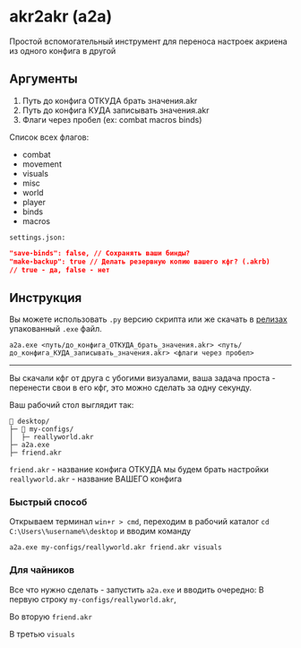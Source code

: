 # akr2akr (a2a)
Простой вспомогательный инструмент для переноса настроек акриена из одного конфига в другой

## Аргументы
 1. Путь до конфига ОТКУДА брать значения.akr
 2. Путь до конфига КУДА записывать значения.akr
 3. Флаги через пробел (ex: combat macros binds)

Список всех флагов:
  - combat
  - movement
  - visuals
  - misc
  - world
  - player
  - binds
  - macros

`settings.json:`
```json
"save-binds": false, // Сохранять ваши бинды?
"make-backup": true // Делать резервную копию вашего кфг? (.akrb)
// true - да, false - нет
```
## Инструкция
Вы можете использовать `.py` версию скрипта или же скачать в [релизах](https://github.com/9Slavatar/akr2akr/releases) упакованный `.exe` файл.

```
a2a.exe <путь/до_конфига_ОТКУДА_брать_значения.akr> <путь/до_конфига_КУДА_записывать_значения.akr> <флаги через пробел>
```

<hr>
Вы скачали кфг от друга с убогими визуалами, ваша задача проста - перенести свои в его кфг, это можно сделать за одну секунду. 

Ваш рабочий стол выглядит так:
```
📁 desktop/
├─ 📁 my-configs/
│  ├─ reallyworld.akr
├─ a2a.exe
├─ friend.akr
```
`friend.akr` - название конфига ОТКУДА мы будем брать настройки <br>
`reallyworld.akr` - название ВАШЕГО конфига

### Быстрый способ
Открываем терминал `win+r > cmd`, переходим в рабочий каталог `cd C:\Users\%username%\desktop` и вводим команду 
```
a2a.exe my-configs/reallyworld.akr friend.akr visuals
```

### Для чайников
Все что нужно сделать - запустить `a2a.exe` и вводить очередно:
В первую строку `my-configs/reallyworld.akr`, 

Во вторую `friend.akr` 

В третью `visuals`